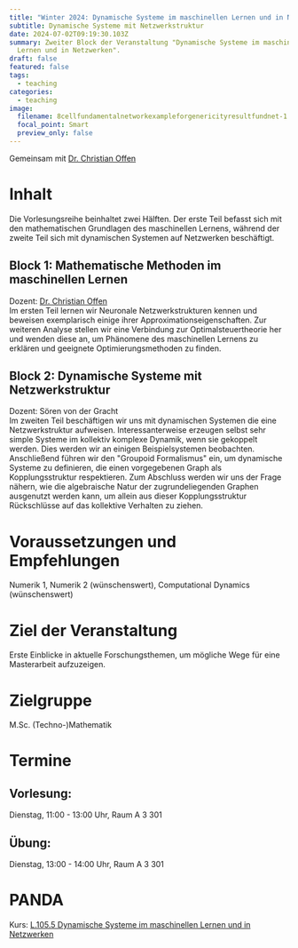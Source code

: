 ```yaml
---
title: "Winter 2024: Dynamische Systeme im maschinellen Lernen und in Netzwerken"
subtitle: Dynamische Systeme mit Netzwerkstruktur
date: 2024-07-02T09:19:30.103Z
summary: Zweiter Block der Veranstaltung "Dynamische Systeme im maschinellen
  Lernen und in Netzwerken".
draft: false
featured: false
tags:
  - teaching
categories:
  - teaching
image:
  filename: 8cellfundamentalnetworkexampleforgenericityresultfundnet-1.png
  focal_point: Smart
  preview_only: false
---
```

Gemeinsam mit [Dr. Christian Offen](https://www.uni-paderborn.de/person/85279)

# Inhalt

Die Vorlesungsreihe beinhaltet zwei Hälften. Der erste Teil befasst sich mit den mathematischen Grundlagen des maschinellen Lernens, während der zweite Teil sich mit dynamischen Systemen auf Netzwerken beschäftigt.

## Block 1: Mathematische Methoden im maschinellen Lernen

Dozent: [Dr. Christian Offen](https://www.uni-paderborn.de/person/85279)\
Im ersten Teil lernen wir Neuronale Netzwerkstrukturen kennen und beweisen exemplarisch einige ihrer Approximationseigenschaften. Zur weiteren Analyse stellen wir eine Verbindung zur Optimalsteuertheorie her und wenden diese an, um Phänomene des maschinellen Lernens zu erklären und geeignete Optimierungsmethoden zu finden.

## Block 2: Dynamische Systeme mit Netzwerkstruktur

Dozent: Sören von der Gracht\
Im zweiten Teil beschäftigen wir uns mit dynamischen Systemen die eine Netzwerkstruktur aufweisen. Interessanterweise erzeugen selbst sehr simple Systeme im kollektiv komplexe Dynamik, wenn sie gekoppelt werden. Dies werden wir an einigen Beispielsystemen beobachten. Anschließend führen wir den "Groupoid Formalismus" ein, um dynamische Systeme zu definieren, die einen vorgegebenen Graph als Kopplungsstruktur respektieren. Zum Abschluss werden wir uns der Frage nähern, wie die algebraische Natur der zugrundeliegenden Graphen ausgenutzt werden kann, um allein aus dieser Kopplungsstruktur Rückschlüsse auf das kollektive Verhalten zu ziehen. 

# Voraussetzungen und Empfehlungen

Numerik 1, Numerik 2 (wünschenswert), Computational Dynamics (wünschenswert)

# Ziel der Veranstaltung

Erste Einblicke in aktuelle Forschungsthemen, um mögliche Wege für eine Masterarbeit aufzuzeigen.

# Zielgruppe

M.Sc. (Techno-)Mathematik

# Termine

## Vorlesung:

Dienstag, 11:00 - 13:00 Uhr, Raum A 3 301

## Übung:

Dienstag, 13:00 - 14:00 Uhr, Raum A 3 301

# PANDA

Kurs: [L.105.5 Dynamische Systeme im maschinellen Lernen und in Netzwerken](https://panda.uni-paderborn.de/course/view.php?id=57154)